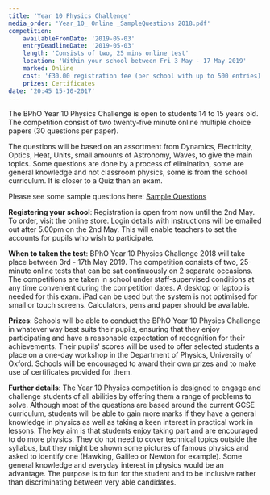 ```yaml
---
title: 'Year 10 Physics Challenge'
media_order: 'Year_10_ Online _SampleQuestions 2018.pdf'
competition:
    availableFromDate: '2019-05-03'
    entryDeadlineDate: '2019-05-03'
    length: 'Consists of two, 25 mins online test'
    location: 'Within your school between Fri 3 May - 17 May 2019'
    marked: Online
    cost: '£30.00 registration fee (per school with up to 500 entries)'
    prizes: Certificates
date: '20:45 15-10-2017'
---
```


The BPhO Year 10 Physics Challenge is open to students 14 to 15 years old.  The competition consist of two twenty-five minute online multiple choice papers (30 questions per paper).

The questions will be based on an assortment from Dynamics, Electricity, Optics, Heat, Units, small amounts of Astronomy, Waves, to give the main topics. Some questions are done by a process of elimination, some are general knowledge and not classroom physics, some is from the school curriculum. It is closer to a Quiz than an exam. 

Please see some sample questions here: [Sample Questions](Year_10_%20Online%20_SampleQuestions%202018.pdf)

**Registering your school**: Registration is open from now until the 2nd May. To order, visit the online store. Login details with instructions will be emailed out after 5.00pm on the 2nd May. This will enable teachers to set the accounts for pupils who wish to participate.

**When to taken the test**: BPhO Year 10 Physics Challenge 2018 will take place between 3rd - 17th May 2019. The competition consists of two, 25-minute online tests that can be sat continuously on 2 separate occasions. The competitions are taken in school under staff-supervised conditions at any time convenient during the competition dates. A desktop or laptop is needed for this exam. iPad can be used but the system  is not optimised for small or touch screens. Calculators, pens and paper should be available.

**Prizes**: Schools will be able to conduct the BPhO Year 10 Physics Challenge in whatever way best suits their pupils, ensuring that they enjoy participating and have a reasonable expectation of recognition for their achievements. Their pupils' scores will be used to offer selected students a place on a one-day workshop in the Department of Physics, University of Oxford. Schools will be encouraged to award their own prizes and to make use of certificates provided for them.

**Further details**: The Year 10 Physics competition is designed to engage and challenge students of all abilities by offering them a range of problems to solve. Although most of the questions are based around the current GCSE curriculum, students will be able to gain more marks if they have a general knowledge in physics as well as taking a keen interest in practical work in lessons. The key aim is that students enjoy taking part and are encouraged to do more physics. They do not need to cover technical topics outside the syllabus, but they might be shown some pictures of famous physics and asked to identify one (Hawking, Galileo or Newton for example). Some general knowledge and everyday interest in physics would be an advantage. The purpose is to fun for the student and to be inclusive rather than discriminating between very able candidates.  
